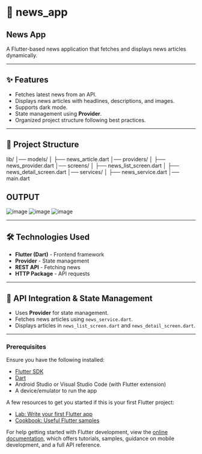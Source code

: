 # 📰 news_app

## **News App**

A Flutter-based news application that fetches and displays news articles dynamically.

---

## **✨ Features**
- Fetches latest news from an API.
- Displays news articles with headlines, descriptions, and images.
- Supports dark mode.
- State management using **Provider**.
- Organized project structure following best practices.

---

## **📂 Project Structure**

lib/
│── models/ │ 
  ├── news_article.dart
│── providers/ │ 
  ├── news_provider.dart 
│── screens/ │ 
  ├── news_list_screen.dart │
  ├── news_detail_screen.dart 
│── services/ │ 
  ├── news_service.dart 
│── main.dart


## **OUTPUT**

![image](https://github.com/user-attachments/assets/439e656d-c236-4d6b-93cb-e43f8bf515af)
![image](https://github.com/user-attachments/assets/b758dddc-a334-4ea0-970f-20c71ff1bb5b)
![image](https://github.com/user-attachments/assets/bb0c1df7-1c28-4ec5-af1d-59197a6f6009)



---

## **🛠 Technologies Used**
- **Flutter (Dart)** - Frontend framework  
- **Provider** - State management  
- **REST API** - Fetching news  
- **HTTP Package** - API requests  

---

## **🔗 API Integration & State Management**
- Uses **Provider** for state management.  
- Fetches news articles using `news_service.dart`.  
- Displays articles in `news_list_screen.dart` and `news_detail_screen.dart`.  

---


### **Prerequisites**
Ensure you have the following installed:  
- [Flutter SDK](https://flutter.dev/docs/get-started/install)  
- [Dart](https://dart.dev/get-dart)  
- Android Studio or Visual Studio Code (with Flutter extension)  
- A device/emulator to run the app  


A few resources to get you started if this is your first Flutter project:

- [Lab: Write your first Flutter app](https://docs.flutter.dev/get-started/codelab)
- [Cookbook: Useful Flutter samples](https://docs.flutter.dev/cookbook)

For help getting started with Flutter development, view the
[online documentation](https://docs.flutter.dev/), which offers tutorials,
samples, guidance on mobile development, and a full API reference.
